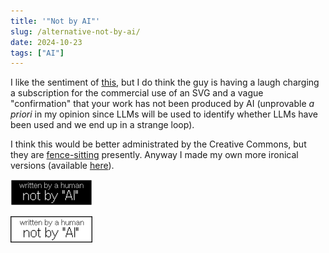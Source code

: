 ```yaml
---
title: '"Not by AI"'
slug: /alternative-not-by-ai/
date: 2024-10-23
tags: ["AI"]
---
```


I like the sentiment of [this](https://notbyai.fyi/), but I do think the guy is
having a laugh charging a subscription for the commercial use of an SVG and a
vague "confirmation" that your work has not been produced by AI (unprovable _a
priori_ in my opinion since LLMs will be used to identify whether LLMs have been
used and we end up in a strange loop).

I think this would be better administrated by the Creative Commons, but they are
[fence-sitting](https://creativecommons.org/2023/08/18/understanding-cc-licenses-and-generative-ai/)
presently. Anyway I made my own more ironical versions (available
[here](https://github.com/thomasabishop/not-by-ai-alternative)).

![Not by AI Dark](./img/not-by-ai-alternative--dark.png)

![Not by AI Light](./img/not-by-ai-alternative--light.png)
